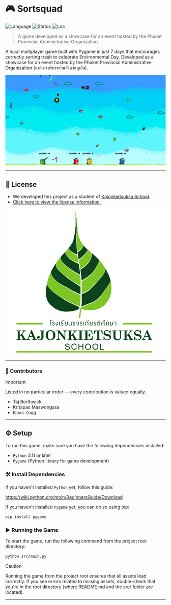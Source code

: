 # 🎮 Sortsquad

![Language](https://img.shields.io/badge/language-Python-blue?logo=python)
![Status](https://img.shields.io/badge/status-Finish-green)
![Loc](https://img.shields.io/badge/loc-1127-purple)

> A game developed as a showcase for an event hosted by the Phuket Provincial Administrative Organization. 

A local multiplayer game built with Pygame in just 7 days that encourages correctly sorting trash to celebrate Environmental Day. Developed as a showcase for an event hosted by the Phuket Provincial Administrative Organization (องค์การบริหารส่วนจังหวัดภูเก็ต).

![Screenshots of the game as a Gif file.](/assets/others/screenshots.gif)

---

## 📄 License

* We developed this project as a student of [Kajonkietsuksa School](https://kg.kajonkietsuksa.ac.th/).
* [Click here to view the license information.](https://github.com/Nongtajkrub/Sortsquad?tab=License-1-ov-file)

![Kajonkietsuksa School Logo](/assets/others/kajonkietsuksa.png)

---

### 👏 Contributors

> [!IMPORTANT]
> Listed in no particular order — every contribution is valued equally.

* Taj Borthwick
* Kritapas Maswongssa
* Isaac Zogg

---

## ⚙️ Setup

To run this game, make sure you have the following dependencies installed:

* `Python` 3.11 or later
* `Pygame` (Python library for game development)

### 🛠️ Install Dependencies

If you haven't installed `Python` yet, follow this guide:

https://wiki.python.org/moin/BeginnersGuide/Download

If you haven't installed `Pygame` yet, you can do so using pip:

```bash
pip install pygame
```

### ▶️ Running the Game

To start the game, run the following command from the project root directory:
```bash
python src/main.py
```

> [!CAUTION]
> Running the game from the project root ensures that all assets load correctly. If you see errors related to missing assets, double-check that you're in the root directory (where README.md and the src/ folder are located).

---
